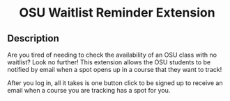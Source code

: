 <h1 align="center">OSU Waitlist Reminder Extension</h1>

## Description
Are you tired of needing to check the availability of an OSU class with no waitlist? Look no further! This extension allows the OSU students to be notified by email when a spot opens up in a course that they want to track! 

After you log in, all it takes is one button click to be signed up to receive an email when a course you are tracking has a spot for you.
